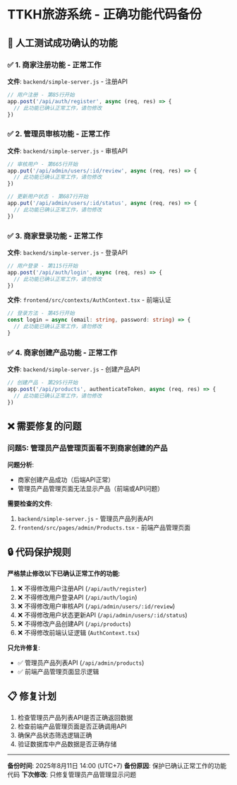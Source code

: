 # TTKH旅游系统 - 正确功能代码备份

## 🎯 人工测试成功确认的功能

### ✅ 1. 商家注册功能 - 正常工作
**文件**: `backend/simple-server.js` - 注册API
```javascript
// 用户注册 - 第85行开始
app.post('/api/auth/register', async (req, res) => {
  // 此功能已确认正常工作，请勿修改
})
```

### ✅ 2. 管理员审核功能 - 正常工作  
**文件**: `backend/simple-server.js` - 审核API
```javascript
// 审核用户 - 第665行开始
app.put('/api/admin/users/:id/review', async (req, res) => {
  // 此功能已确认正常工作，请勿修改
})

// 更新用户状态 - 第687行开始
app.put('/api/admin/users/:id/status', async (req, res) => {
  // 此功能已确认正常工作，请勿修改
})
```

### ✅ 3. 商家登录功能 - 正常工作
**文件**: `backend/simple-server.js` - 登录API
```javascript
// 用户登录 - 第115行开始
app.post('/api/auth/login', async (req, res) => {
  // 此功能已确认正常工作，请勿修改
})
```

**文件**: `frontend/src/contexts/AuthContext.tsx` - 前端认证
```typescript
// 登录方法 - 第45行开始
const login = async (email: string, password: string) => {
  // 此功能已确认正常工作，请勿修改
}
```

### ✅ 4. 商家创建产品功能 - 正常工作
**文件**: `backend/simple-server.js` - 创建产品API
```javascript
// 创建产品 - 第295行开始
app.post('/api/products', authenticateToken, async (req, res) => {
  // 此功能已确认正常工作，请勿修改
})
```

## ❌ 需要修复的问题

### 问题5: 管理员产品管理页面看不到商家创建的产品

**问题分析**:
- 商家创建产品成功（后端API正常）
- 管理员产品管理页面无法显示产品（前端或API问题）

**需要检查的文件**:
1. `backend/simple-server.js` - 管理员产品列表API
2. `frontend/src/pages/admin/Products.tsx` - 前端产品管理页面

## 🔒 代码保护规则

**严格禁止修改以下已确认正常工作的功能**:
1. ❌ 不得修改用户注册API (`/api/auth/register`)
2. ❌ 不得修改用户登录API (`/api/auth/login`) 
3. ❌ 不得修改用户审核API (`/api/admin/users/:id/review`)
4. ❌ 不得修改用户状态更新API (`/api/admin/users/:id/status`)
5. ❌ 不得修改产品创建API (`/api/products`)
6. ❌ 不得修改前端认证逻辑 (`AuthContext.tsx`)

**只允许修复**:
- ✅ 管理员产品列表API (`/api/admin/products`)
- ✅ 前端产品管理页面显示逻辑

## 📋 修复计划

1. 检查管理员产品列表API是否正确返回数据
2. 检查前端产品管理页面是否正确调用API
3. 确保产品状态筛选逻辑正确
4. 验证数据库中产品数据是否正确存储

---

**备份时间**: 2025年8月11日 14:00 (UTC+7)
**备份原因**: 保护已确认正常工作的功能代码
**下次修改**: 只修复管理员产品管理显示问题